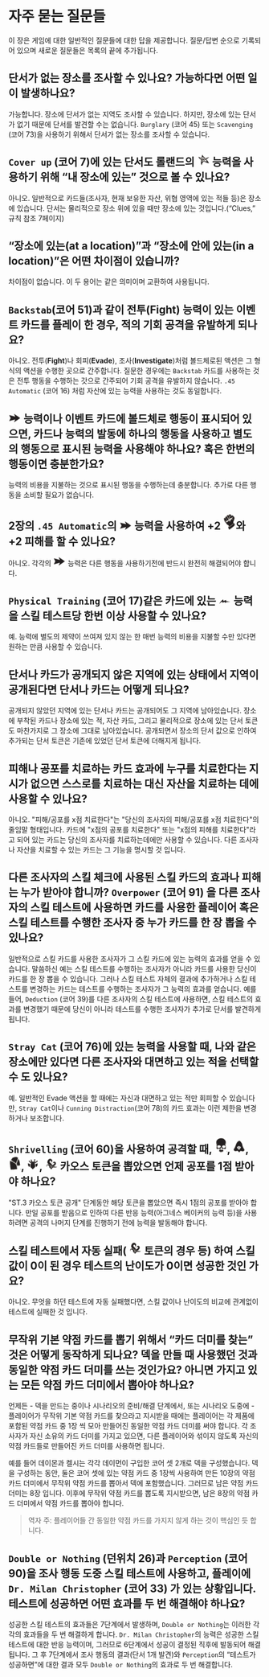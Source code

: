 자주 묻는 질문들
============

이 장은 게임에 대한 일반적인 질문들에 대한 답을 제공합니다. 질문/답변 순으로 기록되어 있으며 새로운 질문들은 목록의 끝에 추가됩니다.

## 단서가 없는 장소를 조사할 수 있나요? 가능하다면 어떤 일이 발생하나요?
가능합니다. 장소에 단서가 없는 지역도 조사할 수 있습니다. 하지만, 장소에 있는 단서가 없기 때문에 단서를 발견할 수는 없습니다. `Burglary` (코어 45) 또는 `Scavenging` (코어 73)을 사용하기 위해서 단서가 없는 장소를 조사할 수 있습니다.

## `Cover up` (코어 7)에 있는 단서도 롤랜드의 <img src="../images/chaos-eldersign.png" width=25> 능력을 사용하기 위해 “내 장소에 있는” 것으로 볼 수 있나요?
아니오. 일반적으로 카드들(조사자, 현재 보유한 자산, 위협 영역에 있는 적들 등)은 장소에 있습니다. 단서는 물리적으로 장소 위에 있을 때만 장소에 있는 것입니다.(“Clues,” 규칙 참조 7페이지)

## “장소에 있는(at a location)”과 “장소에 안에 있는(in a location)”은 어떤 차이점이 있습니까?
차이점이 없습니다. 이 두 용어는 같은 의미이며 교환하여 사용됩니다.

## `Backstab`(코어 51)과 같이 전투(Fight) 능력이 있는 이벤트 카드를 플레이 한 경우, 적의 기회 공격을 유발하게 되나요?
아니오. 전투(**Fight**)나 회피(**Evade**), 조사(**Investigate**)처럼 볼드체로된 액션은 그 형식의 액션을 수행한 곳으로 간주합니다. 질문한 경우에는 `Backstab` 카드를 사용하는 것은 전투 행동을 수행하는 갓으로 간주되어 기회 공격을 유발하지 않습니다. `.45 Automatic` (코어 16) 처럼 자산에 있는 능력을 사용하는 것도 동일합니다.

## <img src="../images/triggered-action.png" width=25> 능력이나 이벤트 카드에 볼드체로 행동이 표시되어 있으면, 카드나 능력의 발동에 하나의 행동을 사용하고 별도의 행동으로 표시된 능력을 사용해야 하나요? 혹은 한번의 행동이면 충분한가요?
능력의 비용을 지불하는 것으로 표시된 행동을 수행하는데 충분합니다. 추가로 다른 행동을 소비할 필요가 없습니다.

## 2장의 `.45 Automatic`의 <img src="../images/triggered-action.png" width=25> 능력을 사용하여 +2 <img src="../images/skill-combat.png" width=25>와 +2 피해를 할 수 있나요?
아니오. 각각의 <img src="../images/triggered-action.png" width=25> 능력은 다른 행동을 사용하기전에 반드시 완전히 해결되어야 합니다.

## `Physical Training` (코어 17)같은 카드에 있는 <img src="../images/triggered-free.png" width=25> 능력을 스킬 테스트당 한번 이상 사용할 수 있나요?
예. 능력에 별도의 제약이 쓰여져 있지 않는 한 매번 능력의 비용을 지불할 수만 있다면 원하는 만큼 사용할 수 있습니다.

## 단서나 카드가 공개되지 않은 지역에 있는 상태에서 지역이 공개된다면 단서나 카드는 어떻게 되나요?
공개되지 않았던 지역에 있는 단서나 카드는 공개되어도 그 지역에 남아있습니다. 장소에 부착된 카드나 장소에 있는 적, 자산 카드, 그리고 물리적으로 장소에 있는 단서 토큰도 마찬가지로 그 장소에 그대로 남아있습니다. 공개되면서 장소의 단서 값으로 인하여 추가되는 단서 토큰은 기존에 있었던 단서 토큰에 더해지게 됩니다.

## 피해나 공포를 치료하는 카드 효과에 누구를 치료한다는 지시가 없으면 스스로를 치료하는 대신 자산을 치료하는 데에 사용할 수 있나요?
아니오. "피해/공포를 x점 치료한다"는 "당신의 조사자의 피해/공포를 x점 치료한다"의 줄임말 형태입니다. 카드에 "x점의 공포를 치료한다" 또는 "x점의 피해를 치료한다"라고 되어 있는 카드는 당신의 조사자를 치료하는데에만 사용할 수 있습니다. 다른 조사자나 자산을 치료할 수 있는 카드는 그 기능을 명시할 것 입니다.

## 다른 조사자의 스킬 체크에 사용된 스킬 카드의 효과나 피해는 누가 받아야 합니까? `Overpower` (코어 91) 을 다른 조사자의 스킬 테스트에 사용하면 카드를 사용한 플레이어 혹은 스킬 테스트를 수행한 조사자 중 누가 카드를 한 장 뽑을 수 있나요?
일반적으로 스킬 카드를 사용한 조사자가 그 스킬 카드에 있는 능력의 효과를 얻을 수 있습니다. 말씀하신 예는 스킬 테스트를 수행하는 조사자가 아니라 카드를 사용한 당신이 카드를 한 장 뽑을 수 있습니다. 그러나 스킬 테스트 자체의 결과에 추가하거나 스킬 테스트를 변경하는 카드는 테스트를 수행하는 조사자가 그 능력의 효과를 얻습니다. 예를 들어, `Deduction` (코어 39)를 다른 조사자의 스킬 테스트에 사용하면, 스킬 테스트의 효과를 변경했기 때문에 당신이 아니라 테스트를 수행한 조사자가 추가로 단서를 발견하게 됩니다.

## `Stray Cat` (코어 76)에 있는 능력을 사용할 때, 나와 같은 장소에만 있다면 다른 조사자와 대면하고 있는 적을 선택할 수 도 있나요?
예. 일반적인 Evade 액션을 할 때에는 자신과 대면하고 있는 적만 회피할 수 있습니다만, `Stray Cat`이나 `Cunning Distraction`(코어 78)의 카드 효과는 이런 제한을 변경하거나 보조합니다.

## `Shrivelling` (코어 60)을 사용하여 공격할 때, <img src="../images/chaos-skull.png" width=25>, <img src="../images/chaos-acol.png" width=25>, <img src="../images/chaos-tablet.png" width=25>, <img src="../images/chaos-what.png" width=25>, <img src="../images/chaos-tentacle.png" width=25> 카오스 토큰을 뽑았으면 언제 공포를 1점 받아야 하나요?
"ST.3 카오스 토큰 공개" 단계동안 해당 토큰을 뽑았으면 즉시 1점의 공포를 받아야 합니다. 만일 공포를 받음으로 인하여 다른 반응 능력(아그네스 베이커의 능력 등)을 사용하려면 공격의 나머지 단계를 진행하기 전에 능력을 발동해야 합니다.

## 스킬 테스트에서 자동 실패( <img src="../images/chaos-tentacle.png" width=25> 토큰의 경우 등) 하여 스킬 값이 0이 된 경우 테스트의 난이도가 0이면 성공한 것인 가요?
아니오. 무엇을 하던 테스트에 자동 실패했다면, 스킬 값이나 난이도의 비교에 관계없이 테스트에 실패한 것 입니다.

## 무작위 기본 약점 카드를 뽑기 위해서 “카드 더미를 찾는” 것은 어떻게 동작하게 되나요? 덱을 만들 때 사용했던 것과 동일한 약점 카드 더미를 쓰는 것인가요? 아니면 가지고 있는 모든 약점 카드 더미에서 뽑아야 하나요?
언제든 - 덱을 만드는 중이나 시나리오의 준비/해결 단계에서, 또는 시나리오 도중에 - 플레이어가 무작위 기본 약점 카드를 찾으라고 지시받을 때에는 플레이어는 각 제품에 포함된 약점 카드 중 1장 씩 모아 만들어진 동일한 약점 카드 더미를 써야 합니다. 각 조사자가 자신 소유의 카드 더미를 가지고 있으면, 다른 플레이어와 섞이지 않도록 자신의 약점 카드들로 만들어진 카드 더미를 사용하면 됩니다.

예를 들어 데이몬과 켈시는 각각 데이먼이 구입한 코어 셋 2개로 덱을 구성했습니다. 덱을 구성하는 동안, 둘은 코어 셋에 있는 약점 카드 중 1장씩 사용하여 만든 10장의 약점 카드 더미에서 무작위 약점 카드를 뽑아서 덱에 포함했습니다. 그러므로 남은 약점 카드 더미는 8장 입니다. 이후에 무작위 약점 카드를 뽑도록 지시받으면, 남은 8장의 약점 카드 더미에서 약점 카드를 뽑아야 합니다.

> 역자 주: 플레이어들 간 동일한 약점 카드를 가지지 않게 하는 것이 핵심인 듯 합니다.

## `Double or Nothing` (던위치 26)과 `Perception` (코어 90)을 조사 행동 도중 스킬 테스트에 사용하고, 플레이에 `Dr. Milan Christopher` (코어 33) 가 있는 상황입니다. 테스트에 성공하면 어떤 효과를 두 번 해결해야 하나요?
성공한 스킬 테스트의 효과들은 7단계에서 발생하며, `Double or Nothing`는 이러한 각각의 효과들을 두 번 해결하게 합니다. `Dr. Milan Christopher`의 능력은 성공한 스킬 테스트에 대한 반응 능력이며, 그러므로 6단계에서 성공이 결정된 직후에 발동되어 해결됩니다. 그 후 7단계에서 조사 행동의 결과(단서 1개 발견)와 `Perception`의 “테스트가 성공하면”에 대한 결과 모두 `Double or Nothing`의 효과로 두 번 해결합니다.
